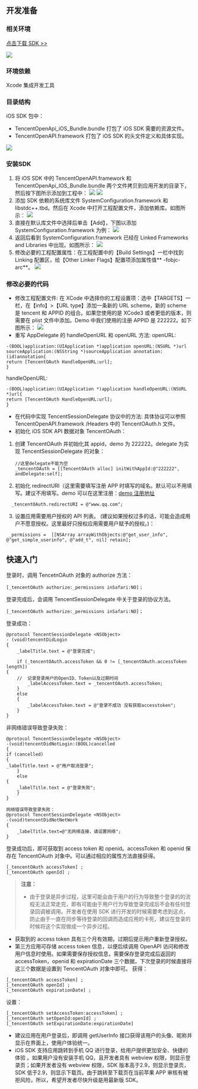 
## 开发准备
### 相关环境
[点击下载 SDK >>](https://share.weiyun.com/9a52cea509f22d5d2e74f5494e69c640 )

![](https://mc.qcloudimg.com/static/img/1c18ecaece1d026e23d2f7c92545d6b4/image.jpg)

### 环境依赖
Xcode 集成开发工具
### 目录结构
iOS SDK 包中：

- TencentOpenApi_iOS_Bundle.bundle 打包了 iOS SDK 需要的资源文件。
- TencentOpenAPI.framework 打包了 iOS SDK 的头文件定义和具体实现。

![](https://mc.qcloudimg.com/static/img/67b5aabeb560054a018c497e4bf4c462/image.png)

### 安装SDK
1. 将 iOS SDK 中的 TencentOpenAPI.framework 和 TencentOpenApi_IOS_Bundle.bundle 两个文件拷贝到应用开发的目录下，然后按下图所示添加到工程中：
![](https://mc.qcloudimg.com/static/img/f709646f850644361d814855ed91fbf1/image.png)
![](https://mc.qcloudimg.com/static/img/f38f0183b8b167d2c81ce1c90932405f/image.png)
2. 添加 SDK 依赖的系统库文件 SystemConfiguration.framework 和 libstdc++.tbd。然后在 Xcode 中打开工程配置文件，添加依赖库。如图所示：
![](https://mc.qcloudimg.com/static/img/e9c540e4b5b35026e226c8f79739e489/image.png)
3. 直接在默认库文件中选择后单击【Add】，下图以添加 SystemConfiguration.framework 为例：
![](https://mc.qcloudimg.com/static/img/31a0aa2d4175dc3b113f1506803c8cf0/image.png)
4. 返回后看到 SystemConfiguration.framework 已经在 Linked Frameworks and Libraries 中出现。如图所示：
![](https://mc.qcloudimg.com/static/img/76f1c8252d61d8db9fced7295fd893d0/image.png)
5. 修改必要的工程配置属性：在工程配置中的【Build Settings】一栏中找到 Linking 配置区，给【Other Linker Flags】配置项添加属性值** -fobjc-arc**。
![](https://mc.qcloudimg.com/static/img/742cddedf0c34de7f0da7b4f2be0147b/image.png)

### 修改必要的代码
- 修改工程配置文件:
在 XCode 中选择你的工程设置项：选中【TARGETS】一栏，在【info】>【URL type】添加一条新的 URL scheme，新的 scheme 是 tencent 和 APPID 的组合。如果您使用的是 XCode3 或者更低的版本，则需要在 plist 文件中添加。Demo 中我们使用的注册 APPID 是 222222。如下图所示：
![](https://mc.qcloudimg.com/static/img/3bcc4ae889d6d5cef121d564b1922d88/image.png)
- 重写 AppDelegate 的 handleOpenURL 和 openURL 方法:
openURL:
```
-(BOOL)application:(UIApplication *)application openURL:(NSURL *)url 
sourceApplication:(NSString *)sourceApplication annotation:(id)annotation{
return [TencentOAuth HandleOpenURL:url];
}
```
handleOpenURL:
```
-(BOOL)application:(UIApplication *)application handleOpenURL:(NSURL *)url{
return [TencentOAuth HandleOpenURL:url];
}
```
- 在代码中实现 TencentSessionDelegate 协议中的方法:
具体协议可以参照 TencentOpenAPI.framework /Headers 中的 TencentOAuth.h 文件。
- 初始化 iOS SDK API 数据对象 TencentOAuth：
 1. 创建 TencentOAuth 并初始化其 appid，demo 为 222222。delegate 为实现 TencentSessionDelegate 的对象：
	```
	//这里delegate不能为空
	_tencentOAuth = [[TencentOAuth alloc] initWithAppId:@"222222",   andDelegate:self];
	```
 2. 初始化 redirectURI（这里需要填写注册 APP 时填写的域名。默认可以不用填写。建议不用填写。demo 可以在这里注册：[demo 注册地址](http://www.qq.com)
```
  _tencentOAuth.redirectURI = @"www.qq.com";
```
 3. 设置应用需要用户授权的 API 列表。 (建议如果授权过多的话，可能会造成用户不愿意授权。这里最好只授权应用需要用户赋予的授权。)：
```
 _permissions =  [[NSArray arrayWithObjects:@"get_user_info", @"get_simple_userinfo", @"add_t", nil] retain];
```

## 快速入门 

登录时，调用 TencetnOAuth 对象的 authorize 方法：

```
[_tencentOAuth authorize:_permissions inSafari:NO]；
```
	
登录完成后，会调用 TencentSessionDelegate 中关于登录的协议方法。

```
[_tencentOAuth authorize:_permissions inSafari:NO]；
```
登录成功：

```
@protocol TencentSessionDelegate <NSObject>
- (void)tencentDidLogin
{
    _labelTitle.text = @"登录完成";
    
    if (_tencentOAuth.accessToken && 0 != [_tencentOAuth.accessToken length])
{
    //  记录登录用户的OpenID、Token以及过期时间
        _labelAccessToken.text = _tencentOAuth.accessToken;
    }
    else
    {
        _labelAccessToken.text = @"登录不成功 没有获取accesstoken";
    }
}
```
非网络错误导致登录失败：

```
@protocol TencentSessionDelegate <NSObject>
-(void)tencentDidNotLogin:(BOOL)cancelled
{
if (cancelled)
{
_labelTitle.text = @"用户取消登录";
	}
	else 
{
	_labelTitle.text = @"登录失败";
	}
}

网络错误导致登录失败：
@protocol TencentSessionDelegate <NSObject>
-(void)tencentDidNotNetWork
{
	_labelTitle.text=@"无网络连接，请设置网络";
}
```
登录成功后，即可获取到 access token 和 openid。accessToken 和 openid 保存在 TencentOAuth 对象中。可以通过相应的属性方法直接获得。

```
[_tencentOAuth accessToken] ;
[_tencentOAuth openId] ;
```

>**注意：**
>- 由于登录是异步过程，这里可能会由于用户的行为导致整个登录的的流程无法正常走完，即有可能由于用户行为导致登录完成后不会有任何登录回调被调用。开发者在使用 SDK 进行开发的时候需要考虑到这点，防止由于一直在同步等待登录的回调而造成应用的卡死，建议在登录的时候将这个实现做成一个异步过程。
- 获取到的 access token 具有三个月有效期，过期后提示用户重新登录授权。
- 第三方应用可存储 access token 信息，以便后续调用 OpenAPI 访问和修改用户信息时使用。如果需要保存授权信息，需要保存登录完成后返回的 accessToken，openid 和 expirationDate 三个数据，下次登录的时候直接将这三个数据是设置到 TencentOAuth 对象中即可。
获得：
```
[_tencentOAuth accessToken] ;
[_tencentOAuth openId] ;
[_tencentOAuth expirationDate] ;
```
设置：
```
[_tencentOAuth setAccessToken:accessToken] ;
[_tencentOAuth setOpenId:openId] ;
[_tencentOAuth setExpirationDate:expirationDate] 
```
- 建议应用在用户登录后，即调用 getUserInfo 接口获得该用户的头像、昵称并显示在界面上，使用户体验统一。
- iOS SDK 支持应用跳转到手机 QQ 进行登录，给用户提供更加安全、快捷的体验 。如果用户没有安装手机 QQ，且开发者具有 webview 权限，则显示登录页；如果开发者没有 webview 权限，SDK 版本高于2.9，则显示登录页，SDK 低于2.9，则显示下载页。由于跳转至下载页在当前苹果 APP 审核有被拒风险，所以，希望开发者尽快升级是用最新版 SDK。
